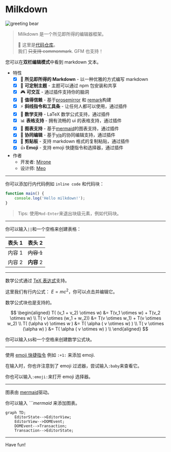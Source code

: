 # Milkdown

![greeting bear](https://preview.redd.it/us7w1x2zx8461.jpg?auto=webp&s=077a73d5c08aec0bc0fb48c5e5be40c928467bb6)

> Milkdown 是一个所见即所得的编辑器框架。
>
> :baby_bottle: 这里是[代码仓库](点击右键打开链接)。\
> 我们 ~~只支持 commonmark~~. GFM 也支持！

您可以在**双栏编辑模式**中看到 markdown 文本。

-   特性
    -   [x] 📝 **所见即所得的 Markdown** - 以一种优雅的方式编写 markdown
    -   [x] 🎨 **可定制主题** - 主题可以通过 npm 包安装和共享
    -   [x] 🎮 **可交互** - 通过插件支持你的脑洞
    -   [x] 🦾 **值得信赖** - 基于[prosemirror](https://prosemirror.net/) 和 [remark](https://github.com/remarkjs/remark)构建
    -   [x] ⚡ **斜线指令和工具条** - 让任何人都可以使用，通过插件
    -   [x] 🧮 **数学支持** - LaTeX 数学公式支持，通过插件
    -   [x] 📊 **表格支持** - 拥有流畅的 ui 的表格支持，通过插件
    -   [x] 📰 **图表支持** - 基于[mermaid](https://mermaid-js.github.io/mermaid/#/)的图表支持，通过插件
    -   [x] 🍻 **协同编辑** - 基于[yjs](https://docs.yjs.dev/)的协同编辑支持，通过插件
    -   [x] 💾 **剪贴板** - 支持 markdown 格式的复制粘贴，通过插件
    -   [x] :+1: **Emoji** - 支持 emoji 快捷指令和选择器，通过插件
-   作者
    -   开发者: [Mirone][mirone]
    -   设计师: [Meo][meo]

---

你可以添加行内代码例如 `inline code` 和代码块：

```javascript
function main() {
    console.log('Hello milkdown!');
}
```

> Tips: 使用`Mod-Enter`来退出块级元素，例如代码块。

---

你可以输入`||`和一个空格来创建表格：

| 表头 1 |   表头 2   |
| ------ | :--------: |
| 内容 1 | ~~内容 1~~ |
| 内容 2 | **内容** 2 |

---

数学公式通过 [TeX 表达式](https://en.wikipedia.org/wiki/TeX)支持。

这里我们有行内公式： $E = mc^2$，你可以点击并编辑它。

数学公式块也是支持的。

$$
\begin{aligned}
T( (v_1 + v_2) \otimes w) &= T(v_1 \otimes w) + T(v_2 \otimes w) \\
T( v \otimes (w_1 + w_2)) &= T(v \otimes w_1) + T(v \otimes w_2) \\
T( (\alpha v) \otimes w ) &= T( \alpha ( v \otimes w) ) \\
T( v \otimes (\alpha w) ) &= T( \alpha ( v \otimes w) ) \\
\end{aligned}
$$

你可以输入`$$`和一个空格来创建数学公式块。

---

使用 [emoji 快捷指令](https://www.webfx.com/tools/emoji-cheat-sheet/) 例如 `:+1:` 来添加 emoji.

在输入时，你也许注意到了 emoji 过滤器，尝试输入`:baby`来查看它。

你也可以输入`:emoji:`来打开 emoji 选择器。

---

图表由 [mermaid](https://mermaid-js.github.io/mermaid/#/)驱动。

你可以输入 _\`\`\`mermaid_ 来添加图表。

```mermaid
graph TD;
    EditorState-->EditorView;
    EditorView-->DOMEvent;
    DOMEvent-->Transaction;
    Transaction-->EditorState;
```

---

Have fun!

[repo]: https://github.com/Saul-Mirone/milkdown
[prosemirror]: https://prosemirror.net/
[yjs]: https://docs.yjs.dev/
[remark]: https://github.com/remarkjs/remark
[mirone]: https://github.com/Saul-Mirone
[meo]: https://www.meo.cool/
